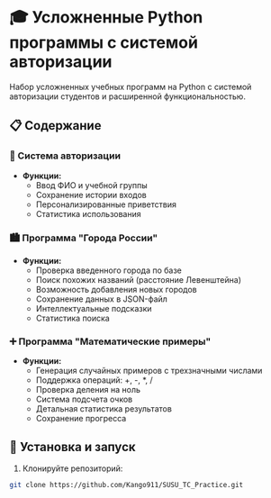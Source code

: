 # 🎓 Усложненные Python программы с системой авторизации

Набор усложненных учебных программ на Python с системой авторизации студентов и расширенной функциональностью.

## 📋 Содержание

### 🔐 Система авторизации
- **Функции:**
  - Ввод ФИО и учебной группы
  - Сохранение истории входов
  - Персонализированные приветствия
  - Статистика использования

### 🏙️ Программа "Города России"
- **Функции:**
  - Проверка введенного города по базе
  - Поиск похожих названий (расстояние Левенштейна)
  - Возможность добавления новых городов
  - Сохранение данных в JSON-файл
  - Интеллектуальные подсказки
  - Статистика поиска

### ➕ Программа "Математические примеры"
- **Функции:**
  - Генерация случайных примеров с трехзначными числами
  - Поддержка операций: +, -, *, /
  - Проверка деления на ноль
  - Система подсчета очков
  - Детальная статистика результатов
  - Сохранение прогресса

## 🚀 Установка и запуск

1. Клонируйте репозиторий:
```bash
git clone https://github.com/Kango911/SUSU_TC_Practice.git